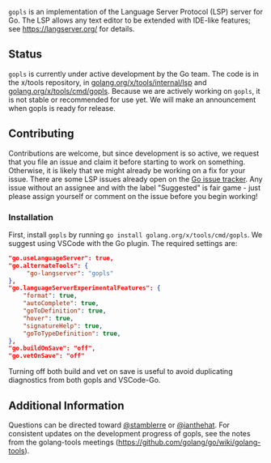 `gopls` is an implementation of the Language Server Protocol (LSP) server for Go.
The LSP allows any text editor to be extended with IDE-like features;
see https://langserver.org/ for details.

## Status

`gopls` is currently under active development by the Go team. The code is in the x/tools repository, in [golang.org/x/tools/internal/lsp](https://golang.org/x/tools/internal/lsp) and [golang.org/x/tools/cmd/gopls](https://golang.org/x/tools/cmd/gopls). Because we are actively working on `gopls`, it is not stable or recommended for use yet. We will make an announcement when gopls is ready for release.

## Contributing

Contributions are welcome, but since development is so active, we request that you file an issue and claim it before starting to work on something. Otherwise, it is likely that we might already be working on a fix for your issue. There are some LSP issues already open on the [Go issue tracker](https://github.com/golang/go/issues?utf8=%E2%9C%93&q=is%3Aissue+is%3Aopen+x%2Ftools%2Finternal%2Flsp). Any issue without an assignee and with the label "Suggested" is fair game - just please assign yourself or comment on the issue before you begin working!

### Installation

First, install `gopls` by running `go install golang.org/x/tools/cmd/gopls`. We suggest using VSCode with the Go plugin. The required settings are:

```json
"go.useLanguageServer": true,
"go.alternateTools": {
     "go-langserver": "gopls"
},
"go.languageServerExperimentalFeatures": {
    "format": true,
    "autoComplete": true,
    "goToDefinition": true,
    "hover": true,
    "signatureHelp": true,
    "goToTypeDefinition": true,
},
"go.buildOnSave": "off",
"go.vetOnSave": "off"
```

Turning off both build and vet on save is useful to avoid duplicating diagnostics from both gopls and VSCode-Go.

## Additional Information

Questions can be directed toward [@stamblerre](https://github.com/stamblerre) or [@ianthehat](https://github.com/ianthehat). For consistent updates on the development progress of gopls, see the notes from the golang-tools meetings (https://github.com/golang/go/wiki/golang-tools).